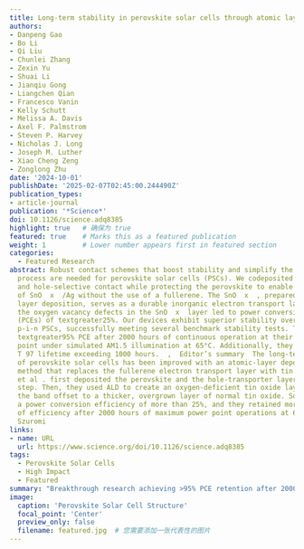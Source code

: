 ```yaml
---
title: Long-term stability in perovskite solar cells through atomic layer deposition of tin oxide
authors:
- Danpeng Gao
- Bo Li
- Qi Liu
- Chunlei Zhang
- Zexin Yu
- Shuai Li
- Jianqiu Gong
- Liangchen Qian
- Francesco Vanin
- Kelly Schutt
- Melissa A. Davis
- Axel F. Palmstrom
- Steven P. Harvey
- Nicholas J. Long
- Joseph M. Luther
- Xiao Cheng Zeng
- Zonglong Zhu
date: '2024-10-01'
publishDate: '2025-02-07T02:45:00.244490Z'
publication_types:
- article-journal
publication: '*Science*'
doi: 10.1126/science.adq8385
highlight: true   # 确保为 true
featured: true    # Marks this as a featured publication
weight: 1         # Lower number appears first in featured section
categories:
  - Featured Research
abstract: Robust contact schemes that boost stability and simplify the production
  process are needed for perovskite solar cells (PSCs). We codeposited perovskite
  and hole-selective contact while protecting the perovskite to enable deposition
  of SnO  x  /Ag without the use of a fullerene. The SnO  x  , prepared through atomic
  layer deposition, serves as a durable inorganic electron transport layer. Tailoring
  the oxygen vacancy defects in the SnO  x  layer led to power conversion efficiencies
  (PCEs) of textgreater25%. Our devices exhibit superior stability over conventional
  p-i-n PSCs, successfully meeting several benchmark stability tests. They retained
  textgreater95% PCE after 2000 hours of continuous operation at their maximum power
  point under simulated AM1.5 illumination at 65°C. Additionally, they boast a certified
  T 97 lifetime exceeding 1000 hours.  ,  Editor’s summary  The long-term stability
  of perovskite solar cells has been improved with an atomic-layer deposition (ALD)
  method that replaces the fullerene electron transport layer with tin oxide. Gao
  et al . first deposited the perovskite and the hole-transporter layer in a single
  step. Then, they used ALD to create an oxygen-deficient tin oxide layer to reduce
  the band offset to a thicker, overgrown layer of normal tin oxide. Solar cells had
  a power conversion efficiency of more than 25%, and they retained more than 95%
  of efficiency after 2000 hours of maximum power point operations at 65°C. —Phil
  Szuromi
links:
- name: URL
  url: https://www.science.org/doi/10.1126/science.adq8385
tags:
  - Perovskite Solar Cells
  - High Impact
  - Featured
summary: "Breakthrough research achieving >95% PCE retention after 2000 hours in perovskite solar cells through innovative ALD-SnOx technique"
image:
  caption: 'Perovskite Solar Cell Structure'
  focal_point: 'Center'
  preview_only: false
  filename: featured.jpg  # 您需要添加一张代表性的图片
---
```


